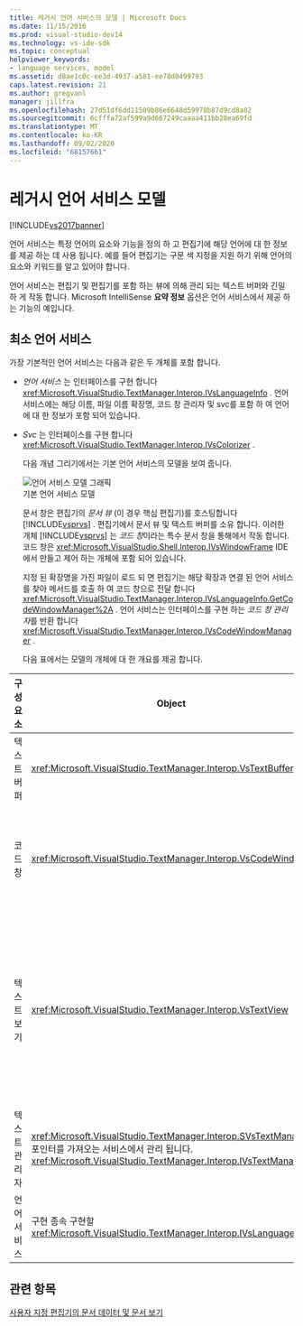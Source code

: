 ```yaml
---
title: 레거시 언어 서비스의 모델 | Microsoft Docs
ms.date: 11/15/2016
ms.prod: visual-studio-dev14
ms.technology: vs-ide-sdk
ms.topic: conceptual
helpviewer_keywords:
- language services, model
ms.assetid: d8ae1c0c-ee3d-4937-a581-ee78d0499793
caps.latest.revision: 21
ms.author: gregvanl
manager: jillfra
ms.openlocfilehash: 27d51df6dd11509b86e6648d59978b87d9cd8a02
ms.sourcegitcommit: 6cfffa72af599a9d667249caaaa411bb28ea69fd
ms.translationtype: MT
ms.contentlocale: ko-KR
ms.lasthandoff: 09/02/2020
ms.locfileid: "68157661"
---
```

# <a name="model-of-a-legacy-language-service"></a>레거시 언어 서비스 모델
[!INCLUDE[vs2017banner](../../includes/vs2017banner.md)]

언어 서비스는 특정 언어의 요소와 기능을 정의 하 고 편집기에 해당 언어에 대 한 정보를 제공 하는 데 사용 됩니다. 예를 들어 편집기는 구문 색 지정을 지원 하기 위해 언어의 요소와 키워드를 알고 있어야 합니다.  
  
 언어 서비스는 편집기 및 편집기를 포함 하는 뷰에 의해 관리 되는 텍스트 버퍼와 긴밀 하 게 작동 합니다. Microsoft IntelliSense **요약 정보** 옵션은 언어 서비스에서 제공 하는 기능의 예입니다.  
  
## <a name="a-minimal-language-service"></a>최소 언어 서비스  
 가장 기본적인 언어 서비스는 다음과 같은 두 개체를 포함 합니다.  
  
- *언어 서비스* 는 인터페이스를 구현 합니다 <xref:Microsoft.VisualStudio.TextManager.Interop.IVsLanguageInfo> . 언어 서비스에는 해당 이름, 파일 이름 확장명, 코드 창 관리자 및 svc를 포함 하 여 언어에 대 한 정보가 포함 되어 있습니다.  
  
- *Svc* 는 인터페이스를 구현 합니다 <xref:Microsoft.VisualStudio.TextManager.Interop.IVsColorizer> .  
  
  다음 개념 그리기에서는 기본 언어 서비스의 모델을 보여 줍니다.  
  
  ![언어 서비스 모델 그래픽](../../extensibility/media/vslanguageservicemodel.gif "vsLanguageServiceModel")  
  기본 언어 서비스 모델  
  
  문서 창은 편집기의 *문서 뷰* (이 경우 핵심 편집기)를 호스팅합니다 [!INCLUDE[vsprvs](../../includes/vsprvs-md.md)] . 편집기에서 문서 뷰 및 텍스트 버퍼를 소유 합니다. 이러한 개체 [!INCLUDE[vsprvs](../../includes/vsprvs-md.md)] 는 *코드 창*이라는 특수 문서 창을 통해에서 작동 합니다. 코드 창은 <xref:Microsoft.VisualStudio.Shell.Interop.IVsWindowFrame> IDE에서 만들고 제어 하는 개체에 포함 되어 있습니다.  
  
  지정 된 확장명을 가진 파일이 로드 되 면 편집기는 해당 확장과 연결 된 언어 서비스를 찾아 메서드를 호출 하 여 코드 창으로 전달 합니다 <xref:Microsoft.VisualStudio.TextManager.Interop.IVsLanguageInfo.GetCodeWindowManager%2A> . 언어 서비스는 인터페이스를 구현 하는 *코드 창 관리자*를 반환 합니다 <xref:Microsoft.VisualStudio.TextManager.Interop.IVsCodeWindowManager> .  
  
  다음 표에서는 모델의 개체에 대 한 개요를 제공 합니다.  
  
|구성 요소|Object|함수|  
|---------------|------------|--------------|  
|텍스트 버퍼|<xref:Microsoft.VisualStudio.TextManager.Interop.VsTextBuffer>|유니코드 읽기/쓰기 텍스트 스트림입니다. 텍스트에서 다른 인코딩을 사용할 수 있습니다.|  
|코드 창|<xref:Microsoft.VisualStudio.TextManager.Interop.VsCodeWindow>|하나 이상의 텍스트 뷰를 포함 하는 문서 창입니다. [!INCLUDE[vsprvs](../../includes/vsprvs-md.md)]가 mdi (다중 문서 인터페이스) 모드에 있으면 코드 창은 mdi 자식입니다.|  
|텍스트 보기|<xref:Microsoft.VisualStudio.TextManager.Interop.VsTextView>|사용자가 키보드와 마우스를 사용 하 여 텍스트를 탐색 하 고 볼 수 있도록 하는 창입니다. 텍스트 뷰가 사용자에 게 편집기로 표시 됩니다. 일반 편집기 창, 출력 창 및 직접 실행 창에서 텍스트 뷰를 사용할 수 있습니다. 또한 코드 창 내에서 하나 이상의 텍스트 뷰를 구성할 수 있습니다.|  
|텍스트 관리자|<xref:Microsoft.VisualStudio.TextManager.Interop.SVsTextManager>포인터를 가져오는 서비스에서 관리 됩니다. <xref:Microsoft.VisualStudio.TextManager.Interop.IVsTextManager>|앞에서 설명한 모든 구성 요소에서 공유 하는 공통 정보를 유지 관리 하는 구성 요소입니다.|  
|언어 서비스|구현 종속 구현할 <xref:Microsoft.VisualStudio.TextManager.Interop.IVsLanguageInfo>|구문 강조 표시, 문 완성 및 중괄호 일치와 같은 언어별 정보를 편집기에 제공 하는 개체입니다.|  
  
## <a name="see-also"></a>관련 항목  
 [사용자 지정 편집기의 문서 데이터 및 문서 보기](../../extensibility/document-data-and-document-view-in-custom-editors.md)
